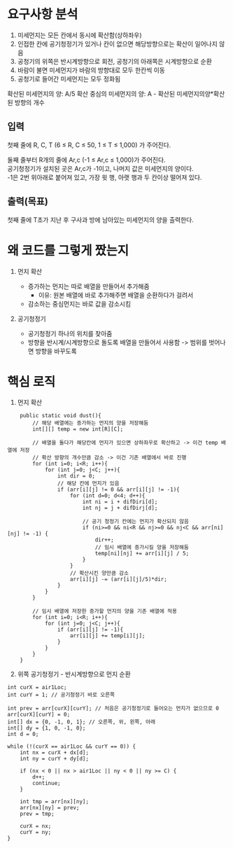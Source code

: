 # 요구사항 분석
1. 미세먼지는 모든 칸에서 동시에 확산함(상하좌우)
2. 인접한 칸에 공기청정기가 있거나 칸이 없으면 해당방향으로는 확산이 일어나지 않음
3. 공청기의 위쪽은 반시계방향으로 회전, 공청기의 아래쪽은 시계방향으로 순환
4. 바람이 불면 미세먼지가 바람의 방향대로 모두 한칸씩 이동
5. 공청기로 들어간 미세먼지는 모두 정화됨

확산된 미세먼지의 양: A/5
확산 중심의 미세먼지의 양: A - 확산된 미세먼지의양*확산된 방향의 개수

## 입력
첫째 줄에 R, C, T (6 ≤ R, C ≤ 50, 1 ≤ T ≤ 1,000) 가 주어진다.

둘째 줄부터 R개의 줄에 Ar,c (-1 ≤ Ar,c ≤ 1,000)가 주어진다.\
공기청정기가 설치된 곳은 Ar,c가 -1이고, 나머지 값은 미세먼지의 양이다.\
-1은 2번 위아래로 붙어져 있고, 가장 윗 행, 아랫 행과 두 칸이상 떨어져 있다.

## 출력(목표)
첫째 줄에 T초가 지난 후 구사과 방에 남아있는 미세먼지의 양을 출력한다.


# 왜 코드를 그렇게 짰는지
1. 먼지 확산
   - 증가하는 먼지는 따로 배열을 만들어서 추가해줌
     - 이유: 원본 배열에 바로 추가해주면 배열을 순환하다가 걸려서
   - 감소하는 중심먼지는 바로 값을 감소시킴

2. 공기청정기
   - 공기청정기 하나의 위치를 찾아줌
   - 방향을 반시계/시계방향으로 돌도록 배열을 만들어서 사용함 -> 범위를 벗어나면 방향을 바꾸도록

# 핵심 로직
1. 먼지 확산
```declarative
    public static void dust(){
        // 해당 배열에는 증가하는 먼지의 양을 저장해둠
        int[][] temp = new int[R][C];

        // 배열을 돌다가 해당칸에 먼지가 있으면 상하좌우로 확산하고 -> 이건 temp 배열에 저장
        // 확산 방향의 개수만큼 감소 -> 이건 기존 배열에서 바로 진행
        for (int i=0; i<R; i++){
            for (int j=0; j<C; j++){
                int dir = 0;
                // 해당 칸에 먼지가 있음
                if (arr[i][j] != 0 && arr[i][j] != -1){
                    for (int d=0; d<4; d++){
                        int ni = i + difDiri[d];
                        int nj = j + difDirj[d];

                        // 공기 청정기 칸에는 먼지가 확산되지 않음
                        if (ni>=0 && ni<R && nj>=0 && nj<C && arr[ni][nj] != -1) {
                            dir++;
                            // 임시 배열에 증가시킬 양을 저장해둠
                            temp[ni][nj] += arr[i][j] / 5;
                        }
                    }
                    // 확산시킨 양만큼 감소
                    arr[i][j] -= (arr[i][j]/5)*dir;
                }
            }
        }

        // 임시 배열에 저장한 증가할 먼지의 양을 기존 배열에 적용
        for (int i=0; i<R; i++){
            for (int j=0; j<C; j++){
                if (arr[i][j] != -1){
                    arr[i][j] += temp[i][j];
                }
            }
        }
    }
```

2. 위쪽 공기청정기 - 반시계방향으로 먼지 순환
```declarative
int curX = air1Loc;
int curY = 1; // 공기청정기 바로 오른쪽

int prev = arr[curX][curY]; // 처음은 공기청정기로 들어오는 먼지가 없으므로 0
arr[curX][curY] = 0;
int[] dx = {0, -1, 0, 1}; // 오른쪽, 위, 왼쪽, 아래
int[] dy = {1, 0, -1, 0};
int d = 0;

while (!(curX == air1Loc && curY == 0)) {
    int nx = curX + dx[d];
    int ny = curY + dy[d];

    if (nx < 0 || nx > air1Loc || ny < 0 || ny >= C) {
        d++;
        continue;
    }

    int tmp = arr[nx][ny];
    arr[nx][ny] = prev;
    prev = tmp;

    curX = nx;
    curY = ny;
}
```


